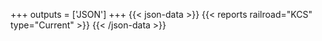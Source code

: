 +++
outputs = ['JSON']
+++
{{< json-data >}}
  {{< reports railroad="KCS" type="Current" >}}
{{< /json-data >}}